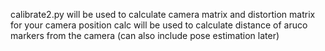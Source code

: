 calibrate2.py will be used to calculate camera matrix and distortion matrix for your camera
position calc will be used to calculate distance of aruco markers from the camera (can also include pose estimation later)
